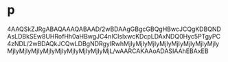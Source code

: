 # p
4AAQSkZJRgABAQAAAQABAAD/2wBDAAgGBgcGBQgHBwcJCQgKDBQNDAsLDBkSEw8UHRofHh0aHBwgJC4nICIsIxwcKDcpLDAxNDQ0Hyc5PTgyPC4zNDL/2wBDAQkJCQwLDBgNDRgyIRwhMjIyMjIyMjIyMjIyMjIyMjIyMjIyMjIyMjIyMjIyMjIyMjIyMjIyMjIyMjIyMjIyMjL/wAARCAKAAoADASIAAhEBAxEB
